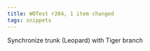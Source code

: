```yaml
---
title: WOTest r204, 1 item changed
tags: snippets
---
```


Synchronize trunk (Leopard) with Tiger branch
